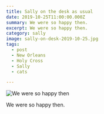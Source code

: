 ```yaml
---
title: Sally on the desk as usual
date: 2019-10-25T11:00:00.000Z
summary: We were so happy then.
excerpt: We were so happy then.
category: sally
image: sally-on-desk-2019-10-25.jpg
tags:
  - post 
  - New Orleans
  - Holy Cross
  - Sally
  - cats

---
```


![We were so happy then](/static/img/sally/sally-on-desk-2019-10-25.jpg "We were so happy then")

We were so happy then.